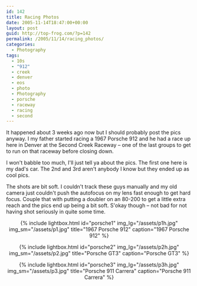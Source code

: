 ```yaml
---
id: 142
title: Racing Photos
date: 2005-11-14T18:47:00+00:00
layout: post
guid: http://top-frog.com/?p=142
permalink: /2005/11/14/racing_photos/
categories:
  - Photography
tags:
  - 10s
  - "912"
  - creek
  - denver
  - eos
  - photo
  - Photography
  - porsche
  - raceway
  - racing
  - second
---
```

It happened about 3 weeks ago now but I should probably post the pics anyway. I my father started racing a 1967 Porsche 912 and he had a race up here in Denver at the Second Creek Raceway – one of the last groups to get to run on that raceway before closing down.

I won't babble too much, I'll just tell ya about the pics. The first one here is my dad's car. The 2nd and 3rd aren't anybody I know but they ended up as cool pics.



The shots are bit soft. I couldn't track these guys manually and my old camera just couldn't push the autofocus on my lens fast enough to get hard focus. Couple that with putting a doubler on an 80-200 to get a little extra reach and the pics end up being a bit soft. S'okay though – not bad for not having shot seriously in quite some time.

<center>

{% include lightbox.html 
  id="porsche1"
  img_lg="/assets/p1h.jpg"
  img_sm="/assets/p1.jpg"
  title="1967 Porsche 912"
  caption="1967 Porsche 912"
%} 

{% include lightbox.html 
  id="porsche2"
  img_lg="/assets/p2h.jpg"
  img_sm="/assets/p2.jpg"
  title="Porsche GT3"
  caption="Porsche GT3"
%}

{% include lightbox.html 
  id="porsche3"
  img_lg="/assets/p3h.jpg"
  img_sm="/assets/p3.jpg"
  title="Porsche 911 Carrera"
  caption="Porsche 911 Carrera"
%}

</center>